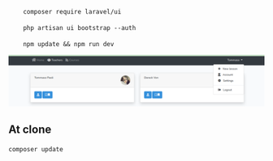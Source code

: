 ```
    composer require laravel/ui

    php artisan ui bootstrap --auth

    npm update && npm run dev

```

![alt](doc/img/001.png)

## At clone

`composer update`

